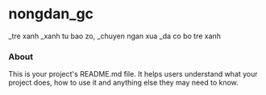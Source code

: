 nongdan_gc
==========

_tre xanh _xanh tu bao zo, _chuyen ngan xua _da co bo tre xanh

### About

This is your project's README.md file. It helps users understand what your
project does, how to use it and anything else they may need to know.
